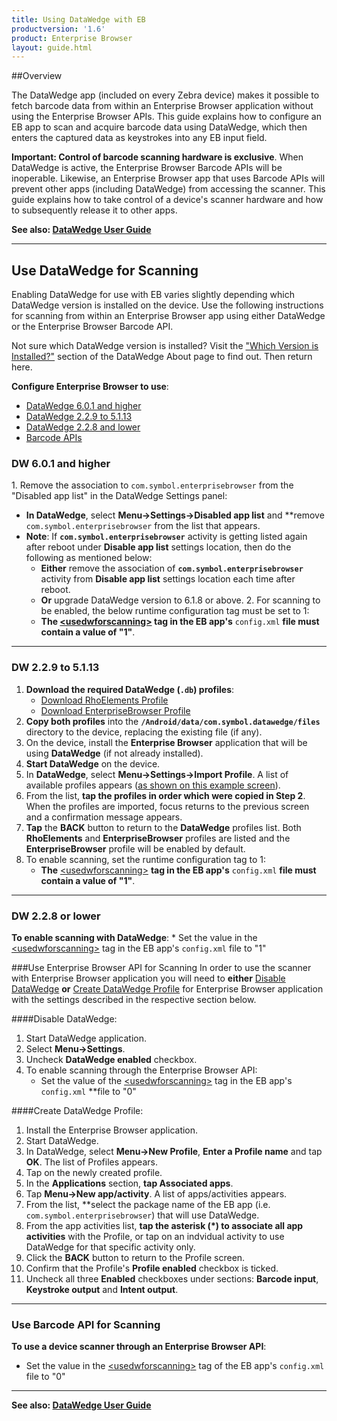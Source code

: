 ```yaml
---
title: Using DataWedge with EB
productversion: '1.6'
product: Enterprise Browser
layout: guide.html
---
```

##Overview 

The DataWedge app (included on every Zebra device) makes it possible to fetch barcode data from within an Enterprise Browser application without using the Enterprise Browser APIs. This guide explains how to configure an EB app to scan and acquire barcode data using DataWedge, which then enters the captured data as keystrokes into any EB input field. 

**Important: Control of barcode scanning hardware is exclusive**. When DataWedge is active, the Enterprise Browser Barcode APIs will be inoperable. Likewise, an Enterprise Browser app that uses Barcode APIs will prevent other apps (including DataWedge) from accessing the scanner. This guide explains how to take control of a device's scanner hardware and how to subsequently release it to other apps. 

**See also: [DataWedge User Guide](../../../../datawedge)** 

-----

## Use DataWedge for Scanning
Enabling DataWedge for use with EB varies slightly depending which DataWedge version is installed on the device. Use the following instructions for scanning from within an Enterprise Browser app using either DataWedge or the Enterprise Browser Barcode API.

Not sure which DataWedge version is installed? Visit the ["Which Version is Installed?"](../../../../datawedge/6-2/guide/about/#whichversionisinstalled) section of the DataWedge About page to find out. Then return here.

**Configure Enterprise Browser to use**:

*  [DataWedge 6.0.1 and higher](#dw601andhigher)
*  [DataWedge 2.2.9 to 5.1.13](#dw229to5113)
*  [DataWedge 2.2.8 and lower](#dw228andlower)
*  [Barcode APIs](#usebarcodeapiforscanning)

### DW 6.0.1 and higher

&#49;. Remove the association to `com.symbol.enterprisebrowser` from the "Disabled app list" in the DataWedge Settings panel:
  * **In DataWedge**, select **Menu->Settings->Disabled app list** and **remove `com.symbol.enterprisebrowser` from the list that appears. 
  * **Note**: If **`com.symbol.enterprisebrowser`** activity is getting listed again after reboot under **Disable app list** settings location, then do the following as mentioned below:
       * **Either** remove the association of **`com.symbol.enterprisebrowser`** activity from **Disable app list** settings location each time after reboot.
     * **Or** upgrade DataWedge version to 6.1.8 or above. 
&#50;. For scanning to be enabled, the below runtime configuration tag must be set to 1:
    * **The [&lt;usedwforscanning&gt;](../configreference/#usedwforscanning) tag in the EB app's** `config.xml` **file must contain a value of "1"**.

-----

### DW 2.2.9 to 5.1.13

1. **Download the required DataWedge (`.db`) profiles**:
    * [Download RhoElements Profile](https://www.zebra.com/content/dam/zebra_new_ia/en-us/software/developer-tools/enterprise-browser/dwprofile_RhoElements.db)
    * [Download EnterpriseBrowser Profile](https://www.zebra.com/content/dam/zebra_new_ia/en-us/software/developer-tools/enterprise-browser/dwprofile_EnterpriseBrowser.db)
2. **Copy both profiles** into the **`/Android/data/com.symbol.datawedge/files`** directory to the device, replacing the existing file (if any). 
3. On the device, install the **Enterprise Browser** application that will be using **DataWedge** (if not already installed). 
4. **Start DataWedge** on the device. 
5. In **DataWedge**, select **Menu->Settings->Import Profile**.  A list of available profiles appears ([as shown on this example screen](../../../../datawedge/5-0/guide/advanced#importaprofile)).
6. From the list, **tap the profiles in order which were copied in Step 2**. When the profiles are imported, focus returns to the previous screen and a confirmation message appears. 
7. **Tap** the **BACK** button to return to the **DataWedge** profiles list. Both **RhoElements** and **EnterpriseBrowser** profiles are listed and the **EnterpriseBrowser** profile will be enabled by default. 
8. To enable scanning, set the runtime configuration tag to 1:
    * **The** [&lt;usedwforscanning&gt;](../configreference/#usedwforscanning) **tag in the EB app's** `config.xml` **file must contain a value of "1"**.

-----	

### DW 2.2.8 or lower

**To enable scanning with DataWedge**: 
    * Set the value in the [&lt;usedwforscanning&gt;](../configreference/index.md#usedwforscanning) tag in the EB app's `config.xml` file to "1"

###Use Enterprise Browser API for Scanning
In order to use the scanner with Enterprise Browser application you will need to **either** [Disable DataWedge](#disable-datawedge) **or** [Create DataWedge Profile](#create-datawedge-profile) for Enterprise Browser application with the settings described in the respective section below. 

####Disable DataWedge:
1. Start DataWedge application.
2. Select **Menu->Settings**.
3. Uncheck **DataWedge enabled** checkbox.
4. To enable scanning through the Enterprise Browser API:
    * Set the value of the [&lt;usedwforscanning&gt;](../configreference/#usedwforscanning) tag in the EB app's `config.xml` **file to "0"
  
####Create DataWedge Profile:
1. Install the Enterprise Browser application.
2. Start DataWedge.
3. In DataWedge, select **Menu->New Profile**, **Enter a Profile name** and tap **OK**. The list of Profiles appears.
4. Tap on the newly created profile.
5. In the **Applications** section, **tap Associated apps**.
6. Tap **Menu->New app/activity**. A list of apps/activities appears. 
7. From the list, **select the package name of the EB app (i.e. `com.symbol.enterprisebrowser`) that will use DataWedge.
8. From the app activities list, **tap the asterisk (*) to associate all app activities** with the Profile, or tap on an indvidual activity to use DataWedge for that specific activity only. 
9. Click the **BACK** button to return to the Profile screen.
10. Confirm that the Profile's **Profile enabled** checkbox is ticked.
11. Uncheck all three **Enabled** checkboxes under sections: **Barcode input**, **Keystroke output** and **Intent output**.

-----

### Use Barcode API for Scanning

**To use a device scanner through an Enterprise Browser API**:

  * Set the value in the [&lt;usedwforscanning&gt;](../configreference/#usedwforscanning) tag of the EB app's `config.xml` file to "0"

-----

**See also: [DataWedge User Guide](../../../../datawedge)**
